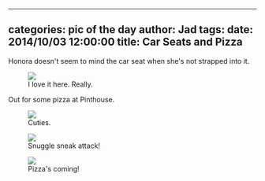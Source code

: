 
---
categories: pic of the day
author: Jad
tags: 
date: 2014/10/03 12:00:00
title: Car Seats and Pizza
---
<p>
Honora doesn't seem to mind the car seat when she's not strapped into it.
</p>

<figure>
<img src="/img/2014/10/03/img_20141003_123401202_medium.jpg" />
<figcaption>I love it here.  Really.</figcaption>
</figure>

<p> Out for some pizza at Pinthouse.</p>
<figure>
<img src="/img/2014/10/03/img_20141003_154056439_medium.jpg" />
<figcaption>Cuties.</figcaption>
</figure>

<figure>
<img src="/img/2014/10/03/img_20141003_161522760_medium.jpg" />
<figcaption>Snuggle sneak attack!</figcaption>
</figure>
<figure>
<img src="/img/2014/10/03/img_20141003_161622081_medium.jpg" />
<figcaption>Pizza's coming!</figcaption>
</figure>

